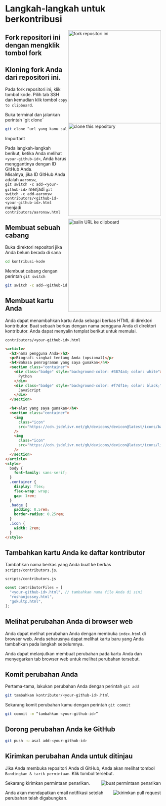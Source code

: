 # Langkah-langkah untuk berkontribusi

<img align="right" width="300" src="https://firstcontributions.github.io/assets/Readme/fork.png" alt="fork repositori ini" />

## Fork repositori ini dengan mengklik tombol fork

## Kloning fork Anda dari repositori ini.

Pada fork repositori ini, klik tombol kode. Pilih tab SSH dan kemudian klik tombol `copy to clipboard`.

<img align="right" width="300" src="https://firstcontributions.github.io/assets/Readme/clone.png" alt="clone this repository" />
Buka terminal dan jalankan perintah `git clone`

```bash
git clone “url yang kamu salin”
```

> [!IMPORTANT]
> Pada langkah-langkah berikut, ketika Anda melihat `<your-github-id>`, Anda harus menggantinya dengan ID GitHub Anda.  
> Misalnya, jika ID GitHub Anda adalah `aaronsw`,  
> `git switch -c add-<your-github-id>` menjadi `git switch -c add-aaronsw`  
> `contributors/<github-id-<your-github-id>.html` menjadi `contributors/aaronsw.html`

<img align="right" width="300" src="https://firstcontributions.github.io/assets/Readme/copy-to-clipboard.png" alt="salin URL ke clipboard" />

## Membuat sebuah cabang

Buka direktori repositori jika Anda belum berada di sana

```bash
cd kontribusi-kode
```

Membuat cabang dengan perintah `git switch`

```bash
git switch -c add-<github-id Anda>''
```

## Membuat kartu Anda

Anda dapat menambahkan kartu Anda sebagai berkas HTML di direktori kontributor. Buat sebuah berkas dengan nama pengguna Anda di direktori kontributor. Anda dapat menyalin templat berikut untuk memulai.

`contributors/<your-github-id>.html`
```html
<article>
  <h3>nama pengguna Anda</h3>
  <p>Biografi singkat tentang Anda (opsional)</p>
  <h4>Bahasa pemrograman yang saya gunakan</h4>
  <section class="container">
    <div class="badge" style="background-color: #3874a4; color: white">
      Python
    </div>
    <div class="badge" style="background-color: #f7df1e; color: black;">
      JavaScript
    </div>
  </section>

  <h4>alat yang saya gunakan</h4>
  <section class="container">
    <img
      class="icon"
      src="https://cdn.jsdelivr.net/gh/devicons/devicon@latest/icons/bash/bash-original.svg"
    />
    <img
      class="icon"
      src="https://cdn.jsdelivr.net/gh/devicons/devicon@latest/icons/linux/linux-original.svg"
    />
  </section>
</article>
<style>
  body {
    font-family: sans-serif;
  }
  .container {
    display: flex;
    flex-wrap: wrap;
    gap: 1rem;
  }
  .badge {
    padding: 0.5rem;
    border-radius: 0.25rem;
  }
  .icon {
    width: 2rem;
  }
</style>

```

## Tambahkan kartu Anda ke daftar kontributor

Tambahkan nama berkas yang Anda buat ke berkas `scripts/contributors.js`.

`scripts/contributors.js`
```js
const contributorFiles = [
  "<your-github-id>.html", // tambahkan nama file Anda di sini
  "roshanjossey.html",
  "gokultp.html",
];
```

## Melihat perubahan Anda di browser web

Anda dapat melihat perubahan Anda dengan membuka `index.html` di browser web. Anda seharusnya dapat melihat kartu baru yang Anda tambahkan pada langkah sebelumnya.

Anda dapat melanjutkan membuat perubahan pada kartu Anda dan menyegarkan tab browser web untuk melihat perubahan tersebut.

## Komit perubahan Anda

Pertama-tama, lakukan perubahan Anda dengan perintah `git add`

```bash
git tambahkan kontributor/<your-github-id>.html
```

Sekarang komit perubahan kamu dengan perintah `git commit`

```bash
git commit -m “tambahkan <your-github-id>”
```

## Dorong perubahan Anda ke GitHub

```bash
git push -u asal add-<your-github-id>
```

## Kirimkan perubahan Anda untuk ditinjau

Jika Anda membuka repositori Anda di GitHub, Anda akan melihat tombol `Bandingkan & tarik permintaan`. Klik tombol tersebut.

<img style="float: right;" src="https://firstcontributions.github.io/assets/Readme/compare-and-pull.png" alt="buat permintaan penarikan" />

Sekarang kirimkan permintaan penarikan.

<img style="float: right;" src="https://firstcontributions.github.io/assets/Readme/submit-pull-request.png" alt="kirimkan pull request" />

Anda akan mendapatkan email notifikasi setelah perubahan telah digabungkan.